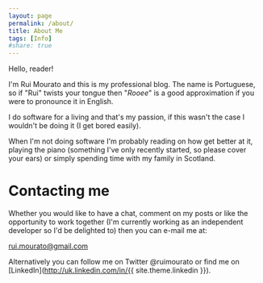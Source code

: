 ```yaml
---
layout: page
permalink: /about/
title: About Me
tags: [Info]
#share: true
---
```


Hello, reader!

I'm Rui Mourato and this is my professional blog. The name is Portuguese, so if "Rui" twists your tongue
then "*Rooee*" is a good approximation if you were to pronounce it in English.

I do software for a living and that's my passion, if this wasn't the case I wouldn't be doing it (I get bored easily).

When I'm not doing software I'm probably reading on how get better at it, playing the piano (something I've only recently started, so please cover your ears)
or simply spending time with my family in Scotland.

# Contacting me

Whether you would like to have a chat, comment on my posts or like the opportunity to work 
together (I'm currently working as an independent developer so I'd be delighted to) then you can 
e-mail me at: 

<rui.mourato@gmail.com>

Alternatively you can follow me on Twitter @ruimourato or find me on [LinkedIn](http://uk.linkedin.com/in/{{ site.theme.linkedin }}).
